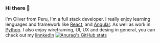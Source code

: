 ### Hi there 👋
I'm Oliver from Peru, I'm a full stack developer. I really enjoy learning lenguages and framework like [React](https://reactjs.org/), and [Angular](https://angular.io/).
As well as work in [Python](https://www.python.org/). I also enjoy wireframing, UI, UX and desing in general, you can check out my [linnkedIn](www.linkedin.com/in/yerson-oliver-felix-perez)
[![Anurag's GitHub stats](https://github-readme-stats.vercel.app/api?username=Oliver-Fj)](https://github.com/anuraghazra/github-readme-stats)

